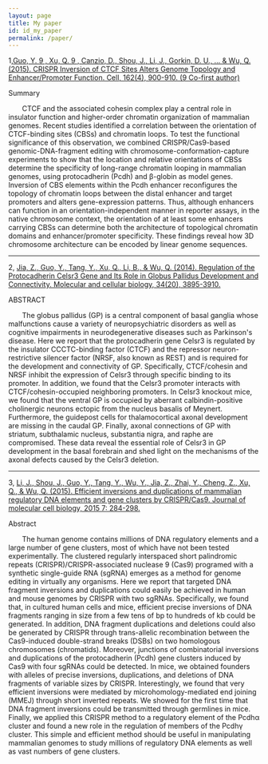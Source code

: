```yaml
---
layout: page
title: My paper
id: id_my_paper
permalink: /paper/
---
```


1,[Guo, Y. 9 , Xu, Q. 9 , Canzio, D., Shou, J., Li, J., Gorkin, D. U., ... & Wu, Q. (2015). CRISPR Inversion of CTCF Sites Alters Genome Topology and Enhancer/Promoter Function. Cell, 162(4), 900-910. (9 Co-first author)](http://www.sciencedirect.com/science/article/pii/S0092867415009150)

Summary   

&#160; &#160; &#160; &#160;CTCF and the associated cohesin complex play a central role in insulator function and higher-order chromatin organization of mammalian genomes. Recent studies identified a correlation between the orientation of CTCF-binding sites (CBSs) and chromatin loops. To test the functional significance of this observation, we combined CRISPR/Cas9-based genomic-DNA-fragment editing with chromosome-conformation-capture experiments to show that the location and relative orientations of CBSs determine the specificity of long-range chromatin looping in mammalian genomes, using protocadherin (Pcdh) and β-globin as model genes. Inversion of CBS elements within the Pcdh enhancer reconfigures the topology of chromatin loops between the distal enhancer and target promoters and alters gene-expression patterns. Thus, although enhancers can function in an orientation-independent manner in reporter assays, in the native chromosome context, the orientation of at least some enhancers carrying CBSs can determine both the architecture of topological chromatin domains and enhancer/promoter specificity. These findings reveal how 3D chromosome architecture can be encoded by linear genome sequences.
***
2, [Jia, Z., Guo, Y., Tang, Y., Xu, Q., Li, B., & Wu, Q. (2014). Regulation of the Protocadherin Celsr3 Gene and Its Role in Globus Pallidus Development and Connectivity. Molecular and cellular biology, 34(20), 3895-3910.](http://mcb.asm.org/content/34/20/3895.short)

ABSTRACT

&#160; &#160; &#160; &#160;The globus pallidus (GP) is a central component of basal ganglia whose malfunctions cause a variety of neuropsychiatric disorders as well as cognitive impairments in neurodegenerative diseases such as Parkinson's disease. Here we report that the protocadherin gene Celsr3 is regulated by the insulator CCCTC-binding factor (CTCF) and the repressor neuron-restrictive silencer factor (NRSF, also known as REST) and is required for the development and connectivity of GP. Specifically, CTCF/cohesin and NRSF inhibit the expression of Celsr3 through specific binding to its promoter. In addition, we found that the Celsr3 promoter interacts with CTCF/cohesin-occupied neighboring promoters. In Celsr3 knockout mice, we found that the ventral GP is occupied by aberrant calbindin-positive cholinergic neurons ectopic from the nucleus basalis of Meynert. Furthermore, the guidepost cells for thalamocortical axonal development are missing in the caudal GP. Finally, axonal connections of GP with striatum, subthalamic nucleus, substantia nigra, and raphe are compromised. These data reveal the essential role of Celsr3 in GP development in the basal forebrain and shed light on the mechanisms of the axonal defects caused by the Celsr3 deletion.
***
3, [Li, J., Shou, J., Guo, Y., Tang, Y., Wu, Y., Jia, Z., Zhai, Y., Cheng, Z., Xu, Q., & Wu, Q. (2015). Efficient inversions and duplications of mammalian regulatory DNA elements and gene clusters by CRISPR/Cas9. Journal of molecular cell biology, 2015 7: 284-298.](http://jmcb.oxfordjournals.org/content/7/4/284)

Abstract

&#160; &#160; &#160; &#160;The human genome contains millions of DNA regulatory elements and a large number of gene clusters, most of which have not been tested experimentally. The clustered regularly interspaced short palindromic repeats (CRISPR)/CRISPR-associated nuclease 9 (Cas9) programed with a synthetic single-guide RNA (sgRNA) emerges as a method for genome editing in virtually any organisms. Here we report that targeted DNA fragment inversions and duplications could easily be achieved in human and mouse genomes by CRISPR with two sgRNAs. Specifically, we found that, in cultured human cells and mice, efficient precise inversions of DNA fragments ranging in size from a few tens of bp to hundreds of kb could be generated. In addition, DNA fragment duplications and deletions could also be generated by CRISPR through trans-allelic recombination between the Cas9-induced double-strand breaks (DSBs) on two homologous chromosomes (chromatids). Moreover, junctions of combinatorial inversions and duplications of the protocadherin (Pcdh) gene clusters induced by Cas9 with four sgRNAs could be detected. In mice, we obtained founders with alleles of precise inversions, duplications, and deletions of DNA fragments of variable sizes by CRISPR. Interestingly, we found that very efficient inversions were mediated by microhomology-mediated end joining (MMEJ) through short inverted repeats. We showed for the first time that DNA fragment inversions could be transmitted through germlines in mice. Finally, we applied this CRISPR method to a regulatory element of the Pcdhα cluster and found a new role in the regulation of members of the Pcdhγ cluster. This simple and efficient method should be useful in manipulating mammalian genomes to study millions of regulatory DNA elements as well as vast numbers of gene clusters.



